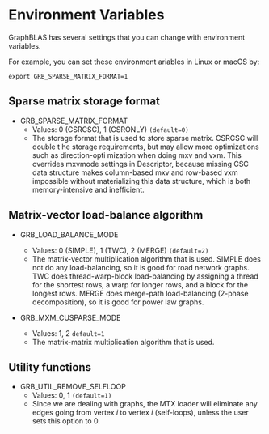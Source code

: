 Environment Variables
=====================
GraphBLAS has several settings that you can change with environment variables.

For example, you can set these environment ariables in Linux or macOS by:
```
export GRB_SPARSE_MATRIX_FORMAT=1
```

## Sparse matrix storage format

* GRB_SPARSE_MATRIX_FORMAT
  - Values: 0 (CSRCSC), 1 (CSRONLY) ```(default=0)```
  - The storage format that is used to store sparse matrix. CSRCSC will double t
he storage requirements, but may allow more optimizations such as direction-opti
mization when doing mxv and vxm. This overrides mxvmode settings in Descriptor, because missing CSC data structure makes column-based mxv and row-based vxm impossible without materializing this data structure, which is both memory-intensive and inefficient.

## Matrix-vector load-balance algorithm

* GRB_LOAD_BALANCE_MODE
  - Values: 0 (SIMPLE), 1 (TWC), 2 (MERGE) ```(default=2)```
  - The matrix-vector multiplication algorithm that is used. SIMPLE does not do any load-balancing, so it is good for road network graphs. TWC does thread-warp-block load-balancing by assigning a thread for the shortest rows, a warp for longer rows, and a block for the longest rows. MERGE does merge-path load-balancing (2-phase decomposition), so it is good for power law graphs.

* GRB_MXM_CUSPARSE_MODE
  - Values: 1, 2 ```default=1```
  - The matrix-matrix multiplication algorithm that is used.

## Utility functions

* GRB_UTIL_REMOVE_SELFLOOP
  - Values: 0, 1 ```(default=1)```
  - Since we are dealing with graphs, the MTX loader will eliminate any edges going from vertex *i* to vertex *i* (self-loops), unless the user sets this option to 0.
